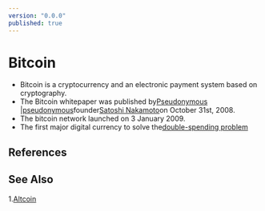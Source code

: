 ```yaml
---
version: "0.0.0"
published: true
---
```

# Bitcoin
- Bitcoin is a cryptocurrency and an electronic payment system based on cryptography.
- The Bitcoin whitepaper was published by[Pseudonymous |pseudonymous](./Pseudonymous%20|pseudonymous.md)founder[Satoshi Nakamoto](./Satoshi%20Nakamoto.md)on October 31st, 2008.
- The bitcoin network launched on 3 January 2009.
- The first major digital currency to solve the[double-spending problem](./double-spending%20problem.md)

## References

## See Also
1.[Altcoin](./Altcoin.md)